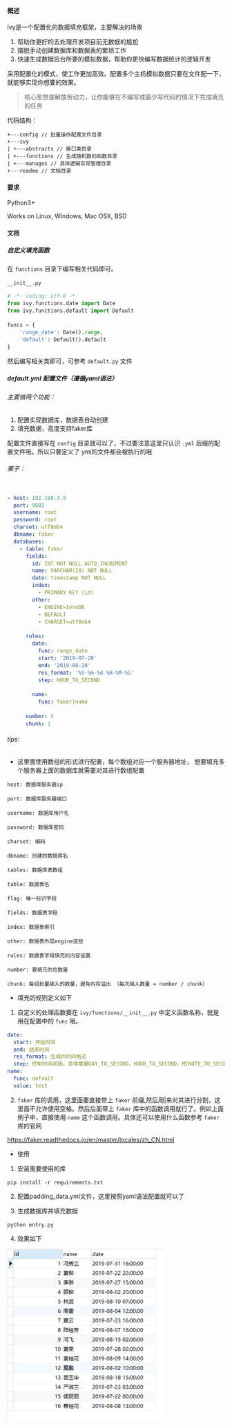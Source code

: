 #### 概述

ivy是一个配置化的数据填充框架，主要解决的场景

1. 帮助你更好的去处理开发项目前无数据的尴尬
2. 摆脱手动创建数据库和数据表的繁琐工作
3. 快速生成数据后台所要的模拟数据，帮助你更快编写数据统计的逻辑开发

采用配置化的模式，使工作更加高效。配置多个主机模拟数据只要在文件配一下，就能够实现你想要的效果。

> 核心思想是解放劳动力，让你能够在不编写或最少写代码的情况下完成填充的任务

代码结构：

```text
+---config // 批量操作配置文件目录 
+---ivy 
| +---abstracts // 接口类目录 
| +---functions // 生成随机数的函数目录 
| +---manages // 具体逻辑实现管理目录
+---readme // 文档目录
```

#### 要求

Python3+

Works on Linux, Windows, Mac OSX, BSD

#### 文档

##### 自定义填充函数

在 `functions` 目录下编写相关代码即可。

`__init__.py`

```python
# -*- coding: utf-8 -*-
from ivy.functions.date import Date
from ivy.functions.default import Default

funcs = {
    'range_date': Date().range,
    'default': Default().default
}
```

然后编写相关类即可，可参考 `default.py` 文件

##### default.yml 配置文件（遵循yaml语法）

###### 主要做两个功能：

1. 配置实现数据库，数据表自动创建
2. 填充数据，高度支持faker库

配置文件直接写在 `config` 目录就可以了，不过要注意这里只认识 `.yml` 后缀的配置文件哦。所以只要定义了 yml的文件都会被执行的哦

###### 栗子：

```yaml

- host: 192.168.3.9
  port: 9003
  username: root
  password: root
  charset: utf8mb4
  dbname: faker
  databases:
    - table: faker
      fields:
        id: INT NOT NULL AUTO_INCREMENT
        name: VARCHAR(20) NOT NULL
        date: timestamp NOT NULL
        index:
          - PRIMARY KEY (id)
        other:
          - ENGINE=InnoDB
          - DEFAULT
          - CHARSET=utf8mb4

      rules:
        date:
          func: range_date
          start: '2019-07-20'
          end: '2019-08-20'
          res_format: '%Y-%m-%d %H-%M-%S'
          step: HOUR_TO_SECOND

        name:
          func: faker|name

      number: 5
      chunk: 1
```

###### tips:

- 这里面使用数组的形式进行配置，每个数组对应一个服务器地址， 想要填充多个服务器上面的数据库就需要对其进行数组配置

```text
host: 数据库服务器ip

port: 数据库服务器端口

username: 数据库用户名

password: 数据库密码

charset: 编码

dbname: 创建的数据库名

tables: 数据库表数组

table: 数据表名

flag: 唯一标识字段

fields: 数据表字段

index: 数据表索引

other: 数据表外层engine这些

rules: 数据表字段填充的内容设置

number: 要填充的总数量

chunk: 每组批量插入的数量，避免内存溢出 （每次插入数量 = number / chunk）
```

- 填充的规则定义如下

1. 自定义的处理函数要在 `ivy/functions/__init__.py` 中定义函数名称，就是用在配置中的 `func` 哦。

```yaml
date:
  start: 开始时间
  end: 结束时间
  res_format: 生成的时间格式
  step: 控制时间间隔，具体常量DAY_TO_SECOND，HOUR_TO_SECOND，MINUTE_TO_SECOND,SECOND
name:
  func: default
  value: test
```

2. `faker` 库的调用，这里面要直接带上 `faker` 前缀,然后用|来对其进行分割，这里面不允许使用空格。然后后面带上
   `faker` 库中的函数调用就行了。例如上面例子中，直接使用 `name` 这个函数调用。具体还可以使用什么函数参考 `faker`
   库的官网

https://faker.readthedocs.io/en/master/locales/zh_CN.html

- 使用

1. 安装需要使用的库

```shell
pip install -r requirements.txt
```

2. 配置padding_data.yml文件，这里按照yaml语法配置就可以了

3. 生成数据库并填充数据

```shell
python entry.py
```

4. 效果如下

![1567489373143](./readme/1567489373143.png)
